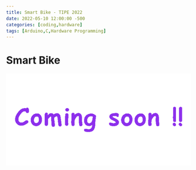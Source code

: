 ```yaml
---
title: Smart Bike - TIPE 2022
date: 2022-05-10 12:00:00 -500
categories: [coding,hardware]
tags: [Arduino,C,Hardware Programming]
---
```


# Smart Bike 


![Comingsoon](/media/Comingsoon/Comingsoon.gif) 
